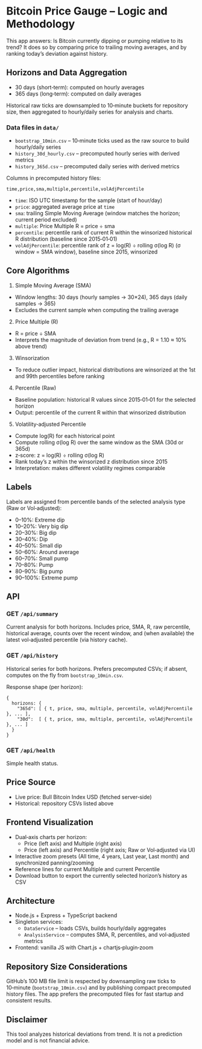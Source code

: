 # Bitcoin Price Gauge – Logic and Methodology

This app answers: Is Bitcoin currently dipping or pumping relative to its trend? It does so by comparing price to trailing moving averages, and by ranking today’s deviation against history.

## Horizons and Data Aggregation

- 30 days (short‑term): computed on hourly averages
- 365 days (long‑term): computed on daily averages

Historical raw ticks are downsampled to 10‑minute buckets for repository size, then aggregated to hourly/daily series for analysis and charts.

### Data files in `data/`

- `bootstrap_10min.csv` – 10‑minute ticks used as the raw source to build hourly/daily series
- `history_30d_hourly.csv` – precomputed hourly series with derived metrics
- `history_365d.csv` – precomputed daily series with derived metrics

Columns in precomputed history files:

```
time,price,sma,multiple,percentile,volAdjPercentile
```

- `time`: ISO UTC timestamp for the sample (start of hour/day)
- `price`: aggregated average price at `time`
- `sma`: trailing Simple Moving Average (window matches the horizon; current period excluded)
- `multiple`: Price Multiple R = price ÷ sma
- `percentile`: percentile rank of current R within the winsorized historical R distribution (baseline since 2015‑01‑01)
- `volAdjPercentile`: percentile rank of z = log(R) ÷ rolling σ(log R) (σ window = SMA window), baseline since 2015, winsorized

## Core Algorithms

1) Simple Moving Average (SMA)
- Window lengths: 30 days (hourly samples → 30×24), 365 days (daily samples → 365)
- Excludes the current sample when computing the trailing average

2) Price Multiple (R)
- R = price ÷ SMA
- Interprets the magnitude of deviation from trend (e.g., R = 1.10 ≈ 10% above trend)

3) Winsorization
- To reduce outlier impact, historical distributions are winsorized at the 1st and 99th percentiles before ranking

4) Percentile (Raw)
- Baseline population: historical R values since 2015‑01‑01 for the selected horizon
- Output: percentile of the current R within that winsorized distribution

5) Volatility‑adjusted Percentile
- Compute log(R) for each historical point
- Compute rolling σ(log R) over the same window as the SMA (30d or 365d)
- z‑score: z = log(R) ÷ rolling σ(log R)
- Rank today’s z within the winsorized z distribution since 2015
- Interpretation: makes different volatility regimes comparable

## Labels

Labels are assigned from percentile bands of the selected analysis type (Raw or Vol‑adjusted):

- 0–10%: Extreme dip
- 10–20%: Very big dip
- 20–30%: Big dip
- 30–40%: Dip
- 40–50%: Small dip
- 50–60%: Around average
- 60–70%: Small pump
- 70–80%: Pump
- 80–90%: Big pump
- 90–100%: Extreme pump

## API

### GET `/api/summary`
Current analysis for both horizons. Includes price, SMA, R, raw percentile, historical average, counts over the recent window, and (when available) the latest vol‑adjusted percentile (via history cache).

### GET `/api/history`
Historical series for both horizons. Prefers precomputed CSVs; if absent, computes on the fly from `bootstrap_10min.csv`.

Response shape (per horizon):

```
{
  horizons: {
    "365d": [ { t, price, sma, multiple, percentile, volAdjPercentile }, ... ],
    "30d":  [ { t, price, sma, multiple, percentile, volAdjPercentile }, ... ]
  }
}
```

### GET `/api/health`
Simple health status.

## Price Source

- Live price: Bull Bitcoin Index USD (fetched server‑side)
- Historical: repository CSVs listed above

## Frontend Visualization

- Dual‑axis charts per horizon:
  - Price (left axis) and Multiple (right axis)
  - Price (left axis) and Percentile (right axis; Raw or Vol‑adjusted via UI)
- Interactive zoom presets (All time, 4 years, Last year, Last month) and synchronized panning/zooming
- Reference lines for current Multiple and current Percentile
- Download button to export the currently selected horizon’s history as CSV

## Architecture

- Node.js + Express + TypeScript backend
- Singleton services:
  - `DataService` – loads CSVs, builds hourly/daily aggregates
  - `AnalysisService` – computes SMA, R, percentiles, and vol‑adjusted metrics
- Frontend: vanilla JS with Chart.js + chartjs‑plugin‑zoom

## Repository Size Considerations

GitHub’s 100 MB file limit is respected by downsampling raw ticks to 10‑minute (`bootstrap_10min.csv`) and by publishing compact precomputed history files. The app prefers the precomputed files for fast startup and consistent results.

## Disclaimer

This tool analyzes historical deviations from trend. It is not a prediction model and is not financial advice.
